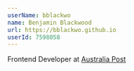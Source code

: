 ```yaml
---
userName: bblackwo
name: Benjamin Blackwood
url: https://bblackwo.github.io
userId: 7598058
---
```


Frontend Developer at <a href="https://auspost.com.au/jobs">Australia Post</a>
